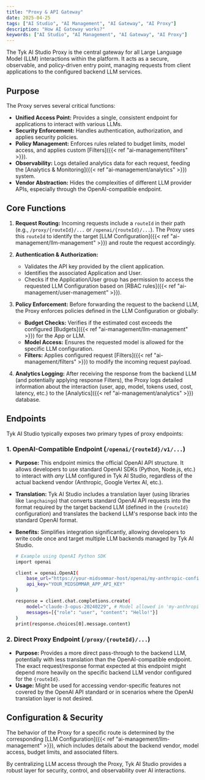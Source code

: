 ```yaml
---
title: "Proxy & API Gateway"
date: 2025-04-25
tags: ["AI Studio", "AI Management", "AI Gateway", "AI Proxy"]
description: "How AI Gateway works?"
keywords: ["AI Studio", "AI Management", "AI Gateway", "AI Proxy"]
---
```


The Tyk AI Studio Proxy is the central gateway for all Large Language Model (LLM) interactions within the platform. It acts as a secure, observable, and policy-driven entry point, managing requests from client applications to the configured backend LLM services.

## Purpose

The Proxy serves several critical functions:

*   **Unified Access Point:** Provides a single, consistent endpoint for applications to interact with various LLMs.
*   **Security Enforcement:** Handles authentication, authorization, and applies security policies.
*   **Policy Management:** Enforces rules related to budget limits, model access, and applies custom [Filters]({{< ref "ai-management/filters" >}}).
*   **Observability:** Logs detailed analytics data for each request, feeding the [Analytics & Monitoring]({{< ref "ai-management/analytics" >}}) system.
*   **Vendor Abstraction:** Hides the complexities of different LLM provider APIs, especially through the OpenAI-compatible endpoint.

## Core Functions

1.  **Request Routing:** Incoming requests include a `routeId` in their path (e.g., `/proxy/{routeId}/...` or `/openai/{routeId}/...`). The Proxy uses this `routeId` to identify the target [LLM Configuration]({{< ref "ai-management/llm-management" >}}) and route the request accordingly.

2.  **Authentication & Authorization:**
    *   Validates the API key provided by the client application.
    *   Identifies the associated Application and User.
    *   Checks if the Application/User group has permission to access the requested LLM Configuration based on [RBAC rules]({{< ref "ai-management/user-management" >}}).

3.  **Policy Enforcement:** Before forwarding the request to the backend LLM, the Proxy enforces policies defined in the LLM Configuration or globally:
    *   **Budget Checks:** Verifies if the estimated cost exceeds the configured [Budgets]({{< ref "ai-management/llm-management" >}}) for the App or LLM.
    *   **Model Access:** Ensures the requested model is allowed for the specific LLM configuration.
    *   **Filters:** Applies configured request [Filters]({{< ref "ai-management/filters" >}}) to modify the incoming request payload.

4.  **Analytics Logging:** After receiving the response from the backend LLM (and potentially applying response Filters), the Proxy logs detailed information about the interaction (user, app, model, tokens used, cost, latency, etc.) to the [Analytics]({{< ref "ai-management/analytics" >}}) database.

## Endpoints

Tyk AI Studio typically exposes two primary types of proxy endpoints:

### 1. OpenAI-Compatible Endpoint (`/openai/{routeId}/v1/...`)

*   **Purpose:** This endpoint mimics the official OpenAI API structure. It allows developers to use standard OpenAI SDKs (Python, Node.js, etc.) to interact with *any* LLM configured in Tyk AI Studio, regardless of the actual backend vendor (Anthropic, Google Vertex AI, etc.).
*   **Translation:** Tyk AI Studio includes a translation layer (using libraries like `langchaingo`) that converts standard OpenAI API requests into the format required by the target backend LLM (defined in the `{routeId}` configuration) and translates the backend LLM's response back into the standard OpenAI format.
*   **Benefits:** Simplifies integration significantly, allowing developers to write code once and target multiple LLM backends managed by Tyk AI Studio.

    ```bash
    # Example using OpenAI Python SDK
    import openai

    client = openai.OpenAI(
        base_url="https://your-midsommar-host/openai/my-anthropic-config/v1",
        api_key="YOUR_MIDSOMMAR_APP_API_KEY"
    )

    response = client.chat.completions.create(
        model="claude-3-opus-20240229", # Model allowed in 'my-anthropic-config'
        messages=[{"role": "user", "content": "Hello!"}]
    )
    print(response.choices[0].message.content)
    ```

### 2. Direct Proxy Endpoint (`/proxy/{routeId}/...`)

*   **Purpose:** Provides a more direct pass-through to the backend LLM, potentially with less translation than the OpenAI-compatible endpoint. The exact request/response format expected at this endpoint might depend more heavily on the specific backend LLM vendor configured for the `{routeId}`.
*   **Usage:** Might be used for accessing vendor-specific features not covered by the OpenAI API standard or in scenarios where the OpenAI translation layer is not desired.

## Configuration & Security

The behavior of the Proxy for a specific route is determined by the corresponding [LLM Configuration]({{< ref "ai-management/llm-management" >}}), which includes details about the backend vendor, model access, budget limits, and associated filters.

By centralizing LLM access through the Proxy, Tyk AI Studio provides a robust layer for security, control, and observability over AI interactions.
